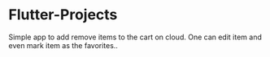 # Flutter-Projects
Simple app to add remove items to the cart on cloud. One can edit item and even mark item as the favorites..
